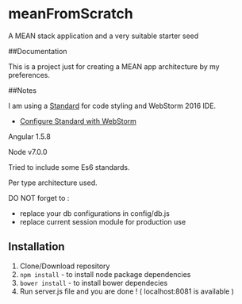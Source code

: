 # meanFromScratch
A MEAN stack application and a very suitable starter seed

##Documentation

This is a project just for creating a MEAN app architecture by my preferences.

##Notes

I am using a [Standard](https://github.com/feross/standard) for code styling and WebStorm 2016 IDE.
- [Configure Standard with WebStorm](https://github.com/feross/standard/blob/master/docs/webstorm.md)

Angular 1.5.8

Node v7.0.0

Tried to include some Es6 standards.

Per type architecture used.

DO NOT forget to :
- replace your db configurations in config/db.js 
- replace current session module for production use


## Installation

1. Clone/Download repository
2. `npm install` - to install node package dependencies
3. `bower install` - to install bower dependecies
4. Run server.js file and you are done ! ( localhost:8081 is available ) 
